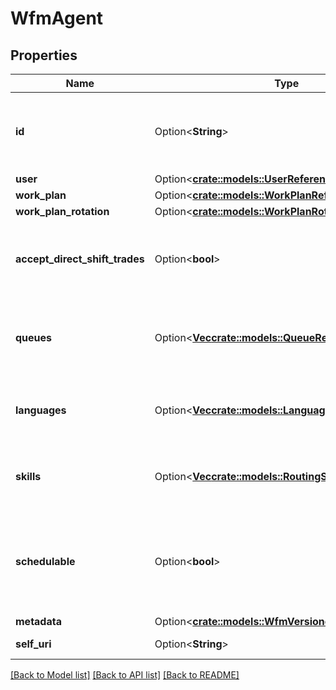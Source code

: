 # WfmAgent

## Properties

Name | Type | Description | Notes
------------ | ------------- | ------------- | -------------
**id** | Option<**String**> | The globally unique identifier for the object. | [optional][readonly]
**user** | Option<[**crate::models::UserReference**](UserReference.md)> |  | [optional]
**work_plan** | Option<[**crate::models::WorkPlanReference**](WorkPlanReference.md)> |  | [optional]
**work_plan_rotation** | Option<[**crate::models::WorkPlanRotationReference**](WorkPlanRotationReference.md)> |  | [optional]
**accept_direct_shift_trades** | Option<**bool**> | Whether the agent accepts direct shift trade requests | [optional]
**queues** | Option<[**Vec<crate::models::QueueReference>**](QueueReference.md)> | List of queues to which this agent is capable of handling | [optional]
**languages** | Option<[**Vec<crate::models::LanguageReference>**](LanguageReference.md)> | The list of languages this agent is capable of handling | [optional]
**skills** | Option<[**Vec<crate::models::RoutingSkillReference>**](RoutingSkillReference.md)> | The list of skills this agent is capable of handling | [optional]
**schedulable** | Option<**bool**> | Whether the agent has the permission to be included in schedule generation | [optional]
**metadata** | Option<[**crate::models::WfmVersionedEntityMetadata**](WfmVersionedEntityMetadata.md)> |  | [optional]
**self_uri** | Option<**String**> | The URI for this object | [optional][readonly]

[[Back to Model list]](../README.md#documentation-for-models) [[Back to API list]](../README.md#documentation-for-api-endpoints) [[Back to README]](../README.md)



